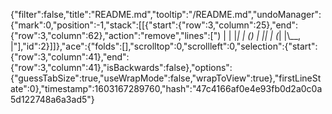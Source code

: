 {"filter":false,"title":"README.md","tooltip":"/README.md","undoManager":{"mark":0,"position":-1,"stack":[[{"start":{"row":3,"column":25},"end":{"row":3,"column":62},"action":"remove","lines":[") | | |___| | (_) | |_| | (_| |\\__, |"],"id":2}]]},"ace":{"folds":[],"scrolltop":0,"scrollleft":0,"selection":{"start":{"row":3,"column":41},"end":{"row":3,"column":41},"isBackwards":false},"options":{"guessTabSize":true,"useWrapMode":false,"wrapToView":true},"firstLineState":0},"timestamp":1603167289760,"hash":"47c4166af0e4e93fb0d2a0c0a5d122748a6a3ad5"}
